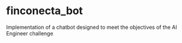 # finconecta_bot
Implementation of a chatbot designed to meet the objectives of the AI Engineer challenge
